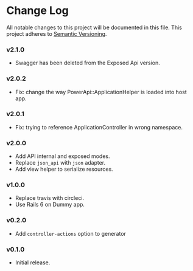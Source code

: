 # Change Log
All notable changes to this project will be documented in this file.
This project adheres to [Semantic Versioning](http://semver.org/).

### v2.1.0

* Swagger has been deleted from the Exposed Api version.

### v2.0.2

* Fix: change the way PowerApi::ApplicationHelper is loaded into host app.

### v2.0.1

* Fix: trying to reference ApplicationController in wrong namespace.
### v2.0.0

* Add API internal and exposed modes.
* Replace `json_api` with `json` adapter.
* Add view helper to serialize resources.

### v1.0.0

* Replace travis with circleci.
* Use Rails 6 on Dummy app.

### v0.2.0

* Add `controller-actions` option to generator
### v0.1.0

* Initial release.
